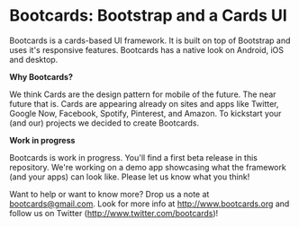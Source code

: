 Bootcards: Bootstrap and a Cards UI
=========

Bootcards is a cards-based UI framework. It is built on top of Bootstrap and uses it's responsive features. Bootcards has a native look on Android, iOS and desktop.

**Why Bootcards?**

We think Cards are the design pattern for mobile of the future. The near future that is. Cards are appearing already on sites and apps like Twitter, Google Now, Facebook, Spotify, Pinterest, and Amazon. To kickstart your (and our) projects we decided to create Bootcards.

**Work in progress**

Bootcards is work in progress. You'll find a first beta release in this repository. We're working on a demo app showcasing what the framework (and your apps) can look like. Please let us know what you think!

Want to help or want to know more? Drop us a note at bootcards@gmail.com. Look for more info at http://www.bootcards.org and follow us on Twitter (http://www.twitter.com/bootcards)!